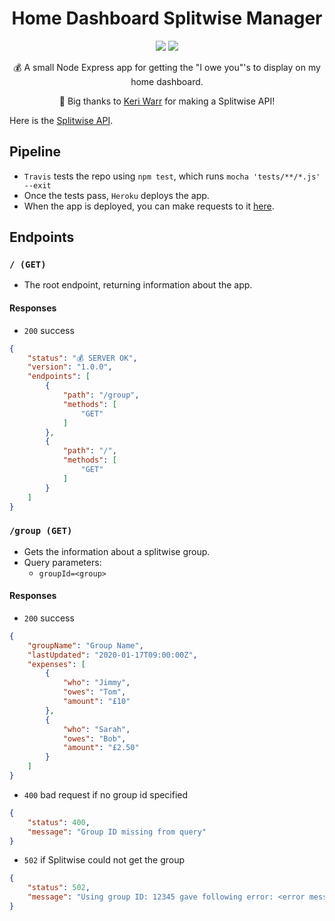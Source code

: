 <h1 align="center">Home Dashboard Splitwise Manager </h1>
<p align="center">
    <img src="https://travis-ci.org/iamtomhewitt/home-dashboard-splitwise-manager.svg"/>
    <img src="https://heroku-badge.herokuapp.com/?app=home-dashboard-splitwise-manager&style=round&svg=1"/>
</p>
<p align="center">
    💰 A small Node Express app for getting the "I owe you"'s to display on my home dashboard.
</p>
<p align="center">🙌 Big thanks to <a href="https://github.com/keriwarr">Keri Warr</a> for making a Splitwise API!</p>

Here is the [Splitwise API](https://dev.splitwise.com/#introduction).

## Pipeline
* `Travis` tests the repo using `npm test`, which runs `mocha 'tests/**/*.js' --exit`
* Once the tests pass, `Heroku` deploys the app.
* When the app is deployed, you can make requests to it [here](https://home-dashboard-splitwise-manager.herokuapp.com/).

## Endpoints

### `/ (GET)`
* The root endpoint, returning information about the app.

#### Responses
* `200` success
```json
{
    "status": "💰 SERVER OK",
    "version": "1.0.0",
    "endpoints": [
        {
            "path": "/group",
            "methods": [
                "GET"
            ]
        },
        {
            "path": "/",
            "methods": [
                "GET"
            ]
        }
    ]
}
```

### `/group (GET)`
* Gets the information about a splitwise group.
* Query parameters:
	* `groupId=<group>`

#### Responses
* `200` success
```json
{
    "groupName": "Group Name",
    "lastUpdated": "2020-01-17T09:00:00Z",
    "expenses": [
        {
            "who": "Jimmy",
            "owes": "Tom",
            "amount": "£10"
        },
        {
            "who": "Sarah",
            "owes": "Bob",
            "amount": "£2.50"
        }
    ]
}
```
* `400` bad request if no group id specified
```json
{
    "status": 400,
    "message": "Group ID missing from query"
}
```
* `502` if Splitwise could not get the group
```json
{
    "status": 502,
    "message": "Using group ID: 12345 gave following error: <error message>"
}
```
